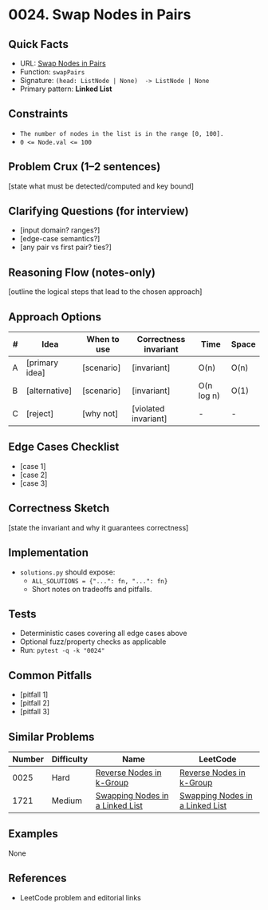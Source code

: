 # 0024. Swap Nodes in Pairs

## Quick Facts

- URL: [Swap Nodes in Pairs](https://leetcode.com/problems/swap-nodes-in-pairs/)
- Function: `swapPairs`
- Signature: `(head: ListNode | None)  -> ListNode | None`
- Primary pattern: **Linked List**

## Constraints

- `The number of nodes in the list is in the range [0, 100].`
- `0 <= Node.val <= 100`

## Problem Crux (1–2 sentences)

[state what must be detected/computed and key bound]

## Clarifying Questions (for interview)

- [input domain? ranges?]
- [edge-case semantics?]
- [any pair vs first pair? ties?]

## Reasoning Flow (notes-only)

[outline the logical steps that lead to the chosen approach]

## Approach Options

| #   | Idea           | When to use | Correctness invariant | Time       | Space |
| --- | -------------- | ----------- | --------------------- | ---------- | ----- |
| A   | [primary idea] | [scenario]  | [invariant]           | O(n)       | O(n)  |
| B   | [alternative]  | [scenario]  | [invariant]           | O(n log n) | O(1)  |
| C   | [reject]       | [why not]   | [violated invariant]  | -          | -     |

## Edge Cases Checklist

- [case 1]
- [case 2]
- [case 3]

## Correctness Sketch

[state the invariant and why it guarantees correctness]

## Implementation

- `solutions.py` should expose:
    - `ALL_SOLUTIONS = {"...": fn, "...": fn}`
    - Short notes on tradeoffs and pitfalls.

## Tests

- Deterministic cases covering all edge cases above
- Optional fuzz/property checks as applicable
- Run: `pytest -q -k "0024"`

## Common Pitfalls

- [pitfall 1]
- [pitfall 2]
- [pitfall 3]

## Similar Problems

| Number | Difficulty | Name                                                                                 | LeetCode                                                                                          |
| ------ | ---------- | ------------------------------------------------------------------------------------ | ------------------------------------------------------------------------------------------------- |
| 0025   | Hard       | [Reverse Nodes in k-Group](../0025-reverse-nodes-in-k-group/readme.md)               | [Reverse Nodes in k-Group](https://leetcode.com/problems/reverse-nodes-in-k-group/)               |
| 1721   | Medium     | [Swapping Nodes in a Linked List](../1721-swapping-nodes-in-a-linked-list/readme.md) | [Swapping Nodes in a Linked List](https://leetcode.com/problems/swapping-nodes-in-a-linked-list/) |

## Examples

None

## References

- LeetCode problem and editorial links
